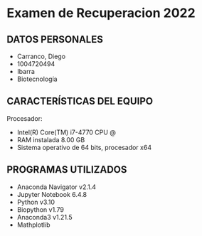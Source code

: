# Examen de Recuperacion 2022

## DATOS PERSONALES
- Carranco, Diego
- 1004720494
- Ibarra
- Biotecnología

## CARACTERÍSTICAS DEL EQUIPO
 Procesador: 
- Intel(R) Core(TM) i7-4770 CPU @
- RAM instalada 8.00 GB
- Sistema operativo de 64 bits, procesador x64

## PROGRAMAS UTILIZADOS 
- Anaconda Navigator v2.1.4
- Jupyter Notebook 6.4.8
- Python v3.10
- Biopython v1.79
- Anaconda3 v1.21.5
- Mathplotlib
